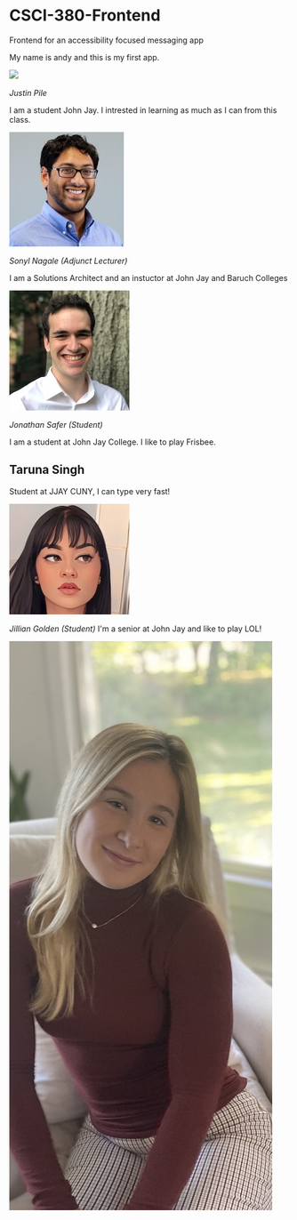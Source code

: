 # CSCI-380-Frontend
Frontend for an accessibility focused messaging app

My name is andy and this is my first app.





![](./_assets/piazza.PNG)

_Justin Pile_

I am a student John Jay. I intrested in learning as much as I can from this class.



![](./_assets/1263746.jpeg)

_Sonyl Nagale (Adjunct Lecturer)_

I am a Solutions Architect and an instuctor at John Jay and Baruch Colleges

![](./_assets/1627495071694.jpg)

_Jonathan Safer (Student)_

I am a student at John Jay College. I like to play Frisbee.

## Taruna Singh
Student at JJAY CUNY, I can type very fast!

![](./_assets/cartoonme.jpeg)

_Jillian Golden (Student)_
I'm a senior at John Jay and like to play LOL!

![](./_assets/JGpic.jpeg)